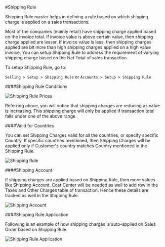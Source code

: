 <!-- add-breadcrumbs -->
#Shipping Rule

Shipping Rule master helps in defining a rule based on which shipping charge is applied on a sales transactions.

Most of the companies (mainly retail) have shipping charge applied based on the invoice total. If invoice value is above certain value, then shipping charge applied are lesser. If invoice value is less, then shipping charges applied are bit more than high shipping charges applied on a high value invoice. You can setup Shipping Rule to address the requirement of varying shipping charge based on the Net Total of sales transaction.

To setup Shipping Rule, go to:

`Selling > Setup > Shipping Rule` or `Accounts > Setup > Shipping Rule`

####Shipping Rule Conditions

<img alt="Shipping Rule Prices" class="screenshot"  src="{{docs_base_url}}/v13/assets/img/articles/shipping-charges-1.png">

Referring above, you will notice that shipping charges are reducing as value is increasing. This shipping charge will only be applied if transaction total falls under one of the above range.

####Valid for Countries

You can set Shipping Charges valid for all the countries, or specify specific Country. If specific countries mentioned, then Shipping Charges will be applied only if Customer's country matches Country mentioned in the Shipping Rule.

<img alt="Shipping Rule " class="screenshot"  src="{{docs_base_url}}/v13/assets/img/articles/shipping-charges-2.gif">

####Shipping Account

If shipping charges are applied based on Shipping Rule, then more values like Shipping Account, Cost Center will be needed as well to add row in the Taxes and Other Charges table of transaction. Hence these details are tracked as well in the Shipping Rule.

<img alt="Shipping Account" class="screenshot"  src="{{docs_base_url}}/v13/assets/img/articles/shipping-charges-3.png">

####Shipping Rule Application

Following is an example of how shipping charges is auto-applied on Sales Order based on Shipping Rule.

<img alt="Shipping Rule Application" class="screenshot"  src="{{docs_base_url}}/v13/assets/img/articles/shipping-charges-4.gif">
